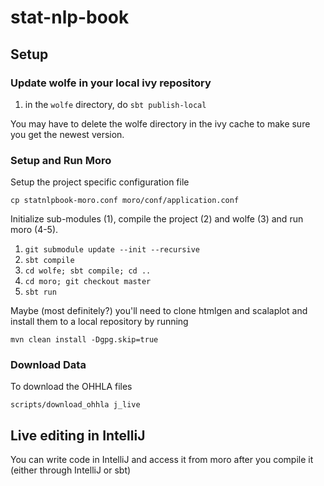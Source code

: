 # stat-nlp-book

## Setup

### Update wolfe in your local ivy repository

1. in the `wolfe` directory, do `sbt publish-local`

You may have to delete the wolfe directory in the ivy cache to make sure you get the newest version.

### Setup and Run Moro

Setup the project specific configuration file 

    cp statnlpbook-moro.conf moro/conf/application.conf

Initialize sub-modules (1), compile the project (2) and wolfe (3) and run moro (4-5).

1. `git submodule update --init --recursive`
2. `sbt compile`
3. `cd wolfe; sbt compile; cd ..`
4. `cd moro; git checkout master`
5. `sbt run`

Maybe (most definitely?) you'll need to clone htmlgen and scalaplot and install them to a local repository by running

    mvn clean install -Dgpg.skip=true

### Download Data
To download the OHHLA files

    scripts/download_ohhla j_live

## Live editing in IntelliJ

You can write code in IntelliJ and access it from moro after you compile it (either through IntelliJ or sbt)




